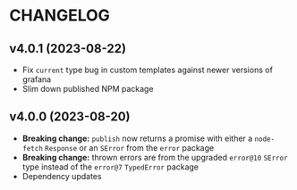 CHANGELOG
=========

v4.0.1 (2023-08-22)
-------------------

 - Fix `current` type bug in custom templates against newer versions of grafana
 - Slim down published NPM package


v4.0.0 (2023-08-20)
-------------------

 - **Breaking change:** `publish` now returns a promise with either a `node-fetch` `Response` or an `SError` from the `error` package
 - **Breaking change:** thrown errors are from the upgraded `error@10` `SError` type instead of the `error@7` `TypedError` package
 - Dependency updates
